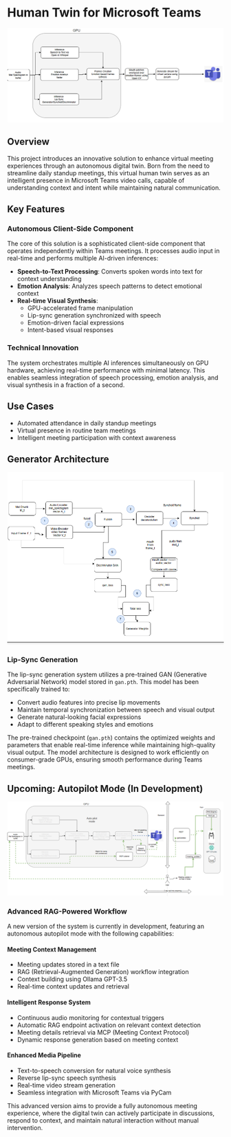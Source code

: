 # Human Twin for Microsoft Teams

![Technical Architecture](technical.png)

## Overview
This project introduces an innovative solution to enhance virtual meeting experiences through an autonomous digital twin. Born from the need to streamline daily standup meetings, this virtual human twin serves as an intelligent presence in Microsoft Teams video calls, capable of understanding context and intent while maintaining natural communication.

## Key Features

### Autonomous Client-Side Component
The core of this solution is a sophisticated client-side component that operates independently within Teams meetings. It processes audio input in real-time and performs multiple AI-driven inferences:

- **Speech-to-Text Processing**: Converts spoken words into text for context understanding
- **Emotion Analysis**: Analyzes speech patterns to detect emotional context
- **Real-time Visual Synthesis**: 
  - GPU-accelerated frame manipulation
  - Lip-sync generation synchronized with speech
  - Emotion-driven facial expressions
  - Intent-based visual responses

### Technical Innovation
The system orchestrates multiple AI inferences simultaneously on GPU hardware, achieving real-time performance with minimal latency. This enables seamless integration of speech processing, emotion analysis, and visual synthesis in a fraction of a second.

## Use Cases
- Automated attendance in daily standup meetings
- Virtual presence in routine team meetings
- Intelligent meeting participation with context awareness

## Generator Architecture

![Generator Architecture](generator.png)

### Lip-Sync Generation
The lip-sync generation system utilizes a pre-trained GAN (Generative Adversarial Network) model stored in `gan.pth`. This model has been specifically trained to:

- Convert audio features into precise lip movements
- Maintain temporal synchronization between speech and visual output
- Generate natural-looking facial expressions
- Adapt to different speaking styles and emotions

The pre-trained checkpoint (`gan.pth`) contains the optimized weights and parameters that enable real-time inference while maintaining high-quality visual output. The model architecture is designed to work efficiently on consumer-grade GPUs, ensuring smooth performance during Teams meetings.

## Upcoming: Autopilot Mode (In Development)

![Autopilot Architecture](autopilot.png)

### Advanced RAG-Powered Workflow
A new version of the system is currently in development, featuring an autonomous autopilot mode with the following capabilities:

#### Meeting Context Management
- Meeting updates stored in a text file
- RAG (Retrieval-Augmented Generation) workflow integration
- Context building using Ollama GPT-3.5
- Real-time context updates and retrieval

#### Intelligent Response System
- Continuous audio monitoring for contextual triggers
- Automatic RAG endpoint activation on relevant context detection
- Meeting details retrieval via MCP (Meeting Context Protocol)
- Dynamic response generation based on meeting context

#### Enhanced Media Pipeline
- Text-to-speech conversion for natural voice synthesis
- Reverse lip-sync speech synthesis
- Real-time video stream generation
- Seamless integration with Microsoft Teams via PyCam

This advanced version aims to provide a fully autonomous meeting experience, where the digital twin can actively participate in discussions, respond to context, and maintain natural interaction without manual intervention.
